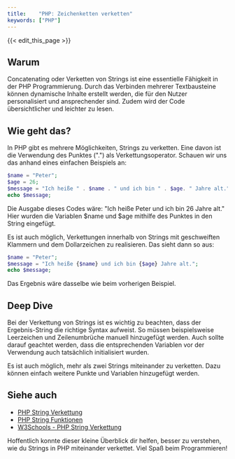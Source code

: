 ```yaml
---
title:    "PHP: Zeichenketten verketten"
keywords: ["PHP"]
---
```


{{< edit_this_page >}}

## Warum

Concatenating oder Verketten von Strings ist eine essentielle Fähigkeit in der PHP Programmierung. Durch das Verbinden mehrerer Textbausteine können dynamische Inhalte erstellt werden, die für den Nutzer personalisiert und ansprechender sind. Zudem wird der Code übersichtlicher und leichter zu lesen.

## Wie geht das?

In PHP gibt es mehrere Möglichkeiten, Strings zu verketten. Eine davon ist die Verwendung des Punktes (".") als Verkettungsoperator. Schauen wir uns das anhand eines einfachen Beispiels an:

```PHP
$name = "Peter";
$age = 26;
$message = "Ich heiße " . $name . " und ich bin " . $age. " Jahre alt.";
echo $message;
```

Die Ausgabe dieses Codes wäre: "Ich heiße Peter und ich bin 26 Jahre alt." Hier wurden die Variablen $name und $age mithilfe des Punktes in den String eingefügt.

Es ist auch möglich, Verkettungen innerhalb von Strings mit geschweiften Klammern und dem Dollarzeichen zu realisieren. Das sieht dann so aus:

```PHP
$name = "Peter";
$message = "Ich heiße {$name} und ich bin {$age} Jahre alt.";
echo $message;
```

Das Ergebnis wäre dasselbe wie beim vorherigen Beispiel.

## Deep Dive

Bei der Verkettung von Strings ist es wichtig zu beachten, dass der Ergebnis-String die richtige Syntax aufweist. So müssen beispielsweise Leerzeichen und Zeilenumbrüche manuell hinzugefügt werden. Auch sollte darauf geachtet werden, dass die entsprechenden Variablen vor der Verwendung auch tatsächlich initialisiert wurden.

Es ist auch möglich, mehr als zwei Strings miteinander zu verketten. Dazu können einfach weitere Punkte und Variablen hinzugefügt werden.

## Siehe auch

- [PHP String Verkettung](https://www.php.net/manual/de/language.operators.string.php)
- [PHP String Funktionen](https://www.php.net/manual/de/ref.strings.php)
- [W3Schools - PHP String Verkettung](https://www.w3schools.com/php/php_operators.asp)

Hoffentlich konnte dieser kleine Überblick dir helfen, besser zu verstehen, wie du Strings in PHP miteinander verkettet. Viel Spaß beim Programmieren!